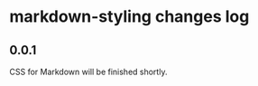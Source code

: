 markdown-styling changes log
==========================

## 0.0.1

CSS for Markdown will be finished shortly.

